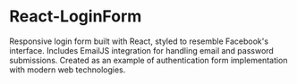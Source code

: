 # React-LoginForm
Responsive login form built with React, styled to resemble Facebook's interface. Includes EmailJS integration for handling email and password submissions. Created as an example of authentication form implementation with modern web technologies.
